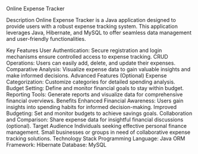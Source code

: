 Online Expense Tracker

Description
Online Expense Tracker is a Java application designed to provide users with a robust expense tracking system. This application leverages Java, Hibernate, and MySQL to offer seamless data management and user-friendly functionalities.

Key Features
User Authentication: Secure registration and login mechanisms ensure controlled access to expense tracking.
CRUD Operations: Users can easily add, delete, and update their expenses.
Comparative Analysis: Visualize expense data to gain valuable insights and make informed decisions.
Advanced Features (Optional)
Expense Categorization: Customize categories for detailed spending analysis.
Budget Setting: Define and monitor financial goals to stay within budget.
Reporting Tools: Generate reports and visualize data for comprehensive financial overviews.
Benefits
Enhanced Financial Awareness: Users gain insights into spending habits for informed decision-making.
Improved Budgeting: Set and monitor budgets to achieve savings goals.
Collaboration and Comparison: Share expense data for insightful financial discussions (optional).
Target Audience
Individuals seeking effective personal finance management.
Small businesses or groups in need of collaborative expense tracking solutions.
Technology Stack
Programming Language: Java
ORM Framework: Hibernate
Database: MySQL
